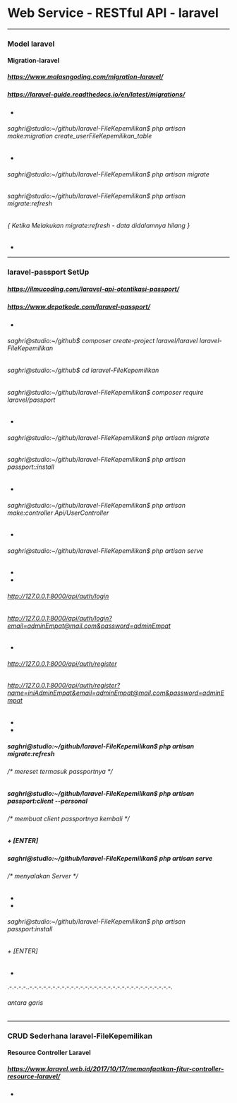
# Web Service - RESTful API - laravel

-----------------------------------------------------------------------
### Model laravel
#### Migration-laravel

##### https://www.malasngoding.com/migration-laravel/
##### https://laravel-guide.readthedocs.io/en/latest/migrations/
+
###### saghri@studio:~/github/laravel-FileKepemilikan$ php artisan make:migration create_userFileKepemilikan_table
+
###### saghri@studio:~/github/laravel-FileKepemilikan$ php artisan migrate
###### saghri@studio:~/github/laravel-FileKepemilikan$ php artisan migrate:refresh
###### { Ketika Melakukan migrate:refresh - data didalamnya hilang }
+


-----------------------------------------------------------------------
### laravel-passport SetUp

##### https://ilmucoding.com/laravel-api-otentikasi-passport/ 
##### https://www.depotkode.com/laravel-passport/ 
+
###### saghri@studio:~/github$ composer create-project laravel/laravel laravel-FileKepemilikan
###### saghri@studio:~/github$ cd laravel-FileKepemilikan
###### saghri@studio:~/github/laravel-FileKepemilikan$ composer require laravel/passport
+
###### saghri@studio:~/github/laravel-FileKepemilikan$ php artisan migrate
###### saghri@studio:~/github/laravel-FileKepemilikan$ php artisan passport::install
+
###### saghri@studio:~/github/laravel-FileKepemilikan$ php artisan make:controller Api/UserController
+
###### saghri@studio:~/github/laravel-FileKepemilikan$ php artisan serve
+
+
###### http://127.0.0.1:8000/api/auth/login
###### http://127.0.0.1:8000/api/auth/login?email=adminEmpat@mail.com&password=adminEmpat
+
###### http://127.0.0.1:8000/api/auth/register
###### http://127.0.0.1:8000/api/auth/register?name=iniAdminEmpat&email=adminEmpat@mail.com&password=adminEmpat
+
+
##### saghri@studio:~/github/laravel-FileKepemilikan$ php artisan migrate:refresh
###### /* mereset termasuk passportnya */
##### saghri@studio:~/github/laravel-FileKepemilikan$ php artisan passport:client --personal
###### /* membuat client passportnya kembali */
##### + [ENTER]
##### saghri@studio:~/github/laravel-FileKepemilikan$ php artisan serve
###### /* menyalakan Server */
+
+
###### saghri@studio:~/github/laravel-FileKepemilikan$ php artisan passport:install
###### + [ENTER]
+

.-.-.-.-..-.-.-.-.-.-.-.-.-.-.-.-.-.-.-.-.-.-.-.-.-.-.-.-.-.-.-.-.-.-.-.
###### antara garis
-----------------------------------------------------------------------

### CRUD Sederhana laravel-FileKepemilikan
#### Resource Controller Laravel 

##### https://www.laravel.web.id/2017/10/17/memanfaatkan-fitur-controller-resource-laravel/
##### 
+



<!--
<p align="center"><a href="https://laravel.com" target="_blank"><img src="https://raw.githubusercontent.com/laravel/art/master/logo-lockup/5%20SVG/2%20CMYK/1%20Full%20Color/laravel-logolockup-cmyk-red.svg" width="400"></a></p>

<p align="center">
<a href="https://travis-ci.org/laravel/framework"><img src="https://travis-ci.org/laravel/framework.svg" alt="Build Status"></a>
<a href="https://packagist.org/packages/laravel/framework"><img src="https://img.shields.io/packagist/dt/laravel/framework" alt="Total Downloads"></a>
<a href="https://packagist.org/packages/laravel/framework"><img src="https://img.shields.io/packagist/v/laravel/framework" alt="Latest Stable Version"></a>
<a href="https://packagist.org/packages/laravel/framework"><img src="https://img.shields.io/packagist/l/laravel/framework" alt="License"></a>
</p>


## Web Service - RESTful API - laravel


## About Laravel

Laravel is a web application framework with expressive, elegant syntax. We believe development must be an enjoyable and creative experience to be truly fulfilling. Laravel takes the pain out of development by easing common tasks used in many web projects, such as:

- [Simple, fast routing engine](https://laravel.com/docs/routing).
- [Powerful dependency injection container](https://laravel.com/docs/container).
- Multiple back-ends for [session](https://laravel.com/docs/session) and [cache](https://laravel.com/docs/cache) storage.
- Expressive, intuitive [database ORM](https://laravel.com/docs/eloquent).
- Database agnostic [schema migrations](https://laravel.com/docs/migrations).
- [Robust background job processing](https://laravel.com/docs/queues).
- [Real-time event broadcasting](https://laravel.com/docs/broadcasting).

Laravel is accessible, powerful, and provides tools required for large, robust applications.

## Learning Laravel

Laravel has the most extensive and thorough [documentation](https://laravel.com/docs) and video tutorial library of all modern web application frameworks, making it a breeze to get started with the framework.

If you don't feel like reading, [Laracasts](https://laracasts.com) can help. Laracasts contains over 1500 video tutorials on a range of topics including Laravel, modern PHP, unit testing, and JavaScript. Boost your skills by digging into our comprehensive video library.

## Laravel Sponsors

We would like to extend our thanks to the following sponsors for funding Laravel development. If you are interested in becoming a sponsor, please visit the Laravel [Patreon page](https://patreon.com/taylorotwell).

### Premium Partners

- **[Vehikl](https://vehikl.com/)**
- **[Tighten Co.](https://tighten.co)**
- **[Kirschbaum Development Group](https://kirschbaumdevelopment.com)**
- **[64 Robots](https://64robots.com)**
- **[Cubet Techno Labs](https://cubettech.com)**
- **[Cyber-Duck](https://cyber-duck.co.uk)**
- **[Many](https://www.many.co.uk)**
- **[Webdock, Fast VPS Hosting](https://www.webdock.io/en)**
- **[DevSquad](https://devsquad.com)**
- **[Curotec](https://www.curotec.com/)**
- **[OP.GG](https://op.gg)**

## Contributing

Thank you for considering contributing to the Laravel framework! The contribution guide can be found in the [Laravel documentation](https://laravel.com/docs/contributions).

## Code of Conduct

In order to ensure that the Laravel community is welcoming to all, please review and abide by the [Code of Conduct](https://laravel.com/docs/contributions#code-of-conduct).

## Security Vulnerabilities

If you discover a security vulnerability within Laravel, please send an e-mail to Taylor Otwell via [taylor@laravel.com](mailto:taylor@laravel.com). All security vulnerabilities will be promptly addressed.

## License

The Laravel framework is open-sourced software licensed under the [MIT license](https://opensource.org/licenses/MIT).

-->

